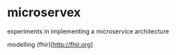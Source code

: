 # microservex
experiments in implementing a microservice architecture

modelling (fhir)[http://fhir.org]

